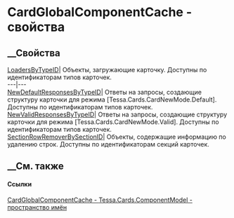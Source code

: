 # CardGlobalComponentCache - свойства
##  __Свойства
[LoadersByTypeID](P_Tessa_Cards_ComponentModel_CardGlobalComponentCache_LoadersByTypeID.htm)|
Объекты, загружающие карточку. Доступны по идентификаторам типов карточек.  
---|---  
[NewDefaultResponsesByTypeID](P_Tessa_Cards_ComponentModel_CardGlobalComponentCache_NewDefaultResponsesByTypeID.htm)|
Ответы на запросы, создающие структуру карточки для режима
[Tessa.Cards.CardNewMode.Default]. Доступны по идентификаторам типов карточек.  
[NewValidResponsesByTypeID](P_Tessa_Cards_ComponentModel_CardGlobalComponentCache_NewValidResponsesByTypeID.htm)|
Ответы на запросы, создающие структуру карточки для режима
[Tessa.Cards.CardNewMode.Valid]. Доступны по идентификаторам типов карточек.  
[SectionRowRemoverBySectionID](P_Tessa_Cards_ComponentModel_CardGlobalComponentCache_SectionRowRemoverBySectionID.htm)|
Объекты, содержащие информацию по удалению строк. Доступны по идентификаторам
секций карточек.  
##  __См. также
#### Ссылки
[CardGlobalComponentCache -
](T_Tessa_Cards_ComponentModel_CardGlobalComponentCache.htm)
[Tessa.Cards.ComponentModel - пространство
имён](N_Tessa_Cards_ComponentModel.htm)
